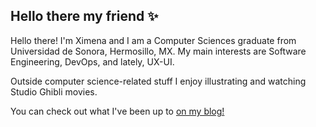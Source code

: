 ## Hello there my friend :sparkles: 

Hello there! I'm Ximena and I am a Computer Sciences graduate from Universidad de Sonora, Hermosillo, MX. My main interests are Software Engineering, DevOps, and lately, UX-UI.

Outside computer science-related stuff I enjoy illustrating and watching Studio Ghibli movies.

You can check out what I've been up to [on my blog!](https://ximenasandoval.github.io/)

